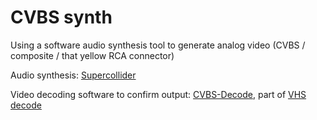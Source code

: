 # CVBS synth

Using a software audio synthesis tool to generate analog video (CVBS / composite / that yellow RCA connector)

Audio synthesis: [Supercollider](https://supercollider.github.io/)

Video decoding software to confirm output: [CVBS-Decode](https://github.com/oyvindln/vhs-decode/wiki/CVBS-Composite-Decode), part of [VHS decode](https://github.com/oyvindln/vhs-decode)


